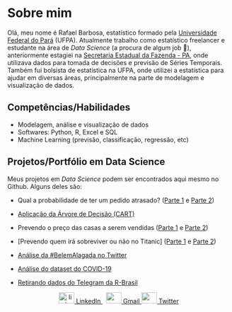 # Sobre mim 

Olá, meu nome é Rafael Barbosa, estatístico formado pela [Universidade Federal do Pará](https://portal.ufpa.br/) (UFPA). Atualmente trabalho como estatístico freelancer e estudante na área de *Data Science* (a procura de algum job 🔭), anteriormente estagiei na [Secretaria Estadual da Fazenda - PA](http://www.sefa.pa.gov.br/), onde utilizava dados para tomada de decisões e previsão de Séries Temporais. Também fui bolsista de estatística na UFPA, onde utilizei a estatística para ajudar em diversas áreas, principalmente na parte de modelagem e visualização de dados.


## Competências/Habilidades

- Modelagem, análise e visualização de dados
- Softwares: Python, R, Excel e SQL
- Machine Learning (previsão, classificação, regressão, etc)


## Projetos/Portfólio em Data Science

Meus projetos em *Data Science* podem ser encontrados aqui mesmo no Github. Alguns deles são:

- Qual a probabilidade de ter um pedido atrasado? ([Parte 1](https://nbviewer.jupyter.org/github/barbosarafael/Projetos/blob/master/iNeuron_Back_order_prediction_Notebook/1parte_hackaton_ineuron_back_order_prediction.ipynb) e [Parte 2](https://nbviewer.jupyter.org/github/barbosarafael/Aprendizado-Python/blob/master/Pandas_Aprendizado/parte2_ineuron_BackOrderPrediction.ipynb))

- [Aplicação da Árvore de Decisão (CART)](https://nbviewer.jupyter.org/github/barbosarafael/Projetos/blob/master/Arvore_de_decisao_CART/arvore_de_decisao.ipynb)

- Prevendo o preço das casas a serem vendidas ([Parte 1](https://nbviewer.jupyter.org/github/barbosarafael/Projetos/blob/master/House%20Prices%20-%20Advanced%20Regression%20Techniques/notebook_house_prices.ipynb) e [Parte 2](https://nbviewer.jupyter.org/github/barbosarafael/Projetos/blob/master/House%20Prices%20-%20Advanced%20Regression%20Techniques/notebook_2.ipynb))

- [Prevendo quem irá sobreviver ou não no Titanic] ([Parte 1](https://nbviewer.jupyter.org/github/barbosarafael/Projetos/blob/master/Titanic%20-%20Kaggle/notebook_titanic_kaggle.ipynb) e [Parte 2](https://nbviewer.jupyter.org/github/barbosarafael/Projetos/blob/master/Titanic%20-%20Kaggle/2notebook_titanic_kaggle.ipynb))

- [Análise da #BelemAlagada no Twitter](https://github.com/barbosarafael/Projetos/blob/master/Twitter%20-%20Analise%20%23BelemAlagada/2020-03-10-analise-belemalagada.md)

- [Análise do dataset do COVID-19](https://github.com/barbosarafael/Projetos/blob/master/Analise%20Exploratoria%20-%20COVID-19/2020-03-15-analise-exploratoria-dos-dados-do-covid-19.md)

- [Retirando dados do Telegram da R-Brasil](https://github.com/barbosarafael/Projetos/blob/master/Analise_Telegram_R/Script.md)



<p align="center">
  <a href="https://www.linkedin.com/in/rafael-barbosa0/" rel="nofollow noreferrer">
    <img src="https://image.flaticon.com/icons/svg/1409/1409945.svg" alt="linkedin" width="35" height="25"> LinkedIn
  </a> &nbsp;
  <a href="mailto:lul.rafaelbarbosa@gmail.com" rel="nofollow noreferrer">
    <img src="https://image.flaticon.com/icons/svg/281/281786.svg" width="35" height="25" /> Gmail
  </a>
  <a href="https://twitter.com/RafaelbarbosaS_" rel="nofollow noreferrer">
    <img src="https://image.flaticon.com/icons/svg/733/733579.svg" width="35" height="25" /> Twitter
  </a>
</p>


<!--
**barbosarafael/barbosarafael** is a ✨ _special_ ✨ repository because its `README.md` (this file) appears on your GitHub profile.

Here are some ideas to get you started:

- 🔭 I’m currently working on ...
- 🌱 I’m currently learning ...
- 👯 I’m looking to collaborate on ...
- 🤔 I’m looking for help with ...
- 💬 Ask me about ...
- 📫 How to reach me: ...
- 😄 Pronouns: ...
- ⚡ Fun fact: ...
-->

